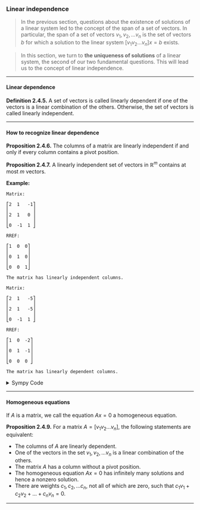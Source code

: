 ### Linear independence

> In the previous section, questions about the existence of solutions of a linear system led to the concept of the span of a set of vectors. In particular, the span of a set of vectors $v_1, v_2, ... v_n$ is the set of vectors $b$ for which a solution to the linear system $[ v_1 v_2 ... v_n ]x = b$  exists.

> In this section, we turn to **the uniqueness of solutions** of a linear system, the second of our two fundamental questions. This will lead us to the concept of linear independence.

---

#### Linear dependence

**Definition 2.4.5.**  A set of vectors is called linearly dependent if one of the vectors is a linear combination of the others. Otherwise, the set of vectors is called linearly independent.

---

#### How to recognize linear dependence

**Proposition 2.4.6.**  The columns of a matrix are linearly independent if and only if every column contains a pivot position.

**Proposition 2.4.7.**  A linearly independent set of vectors in $`ℝ^m`$ contains at most $m$ vectors.

**Example:**

```text
Matrix: 

⎡2  1   -1⎤
⎢         ⎥
⎢2  1   0 ⎥
⎢         ⎥
⎣0  -1  1 ⎦

RREF: 

⎡1  0  0⎤
⎢       ⎥
⎢0  1  0⎥
⎢       ⎥
⎣0  0  1⎦

The matrix has linearly independent columns.

Matrix: 

⎡2  1   -5⎤
⎢         ⎥
⎢2  1   -5⎥
⎢         ⎥
⎣0  -1  1 ⎦

RREF: 

⎡1  0  -2⎤
⎢        ⎥
⎢0  1  -1⎥
⎢        ⎥
⎣0  0  0 ⎦

The matrix has linearly dependent columns.
```

<details>
  <summary>Sympy Code</summary>
  
```python
from sympy import Matrix, pprint

def linearly_dependent_columns(matrix):
    nullspace = matrix.nullspace()
    
    print("Matrix: \n")
    pprint(matrix)
    print()
    print("RREF: \n")
    pprint(matrix.rref()[0])
    print()

    # If null space is not empty, the columns are linearly dependent
    if nullspace:
        print("The matrix has linearly dependent columns.\n")
        return True
    else:
        print("The matrix has linearly independent columns.\n")
        return False

A = Matrix([
    [2,  1, -1],
    [2,  1,  0],
    [0, -1,  1]
])
linearly_dependent_columns(A)


B = Matrix([
    [2,  1, -5],
    [2,  1, -5],
    [0, -1,  1]
])
linearly_dependent_columns(B)
```

</details>

---

#### Homogeneous equations

If $A$ is a matrix, we call the equation $Ax = 0$ a homogeneous equation.

**Proposition 2.4.9.**  For a matrix $A = [ v_1 v_2 ... v_n ]$, the following statements are equivalent:
- The columns of $A$ are linearly dependent.
- One of the vectors in the set $v_1, v_2, ... v_n$ is a linear combination of the others.
- The matrix $A$ has a column without a pivot position.
- The homogeneous equation $Ax = 0$ has infinitely many solutions and hence a nonzero solution.
- There are weights $c_1, c_2, ... c_n$, not all of which are zero, such that $c_1v_1 + c_2v_2 + ... + c_nv_n = 0$.

---
